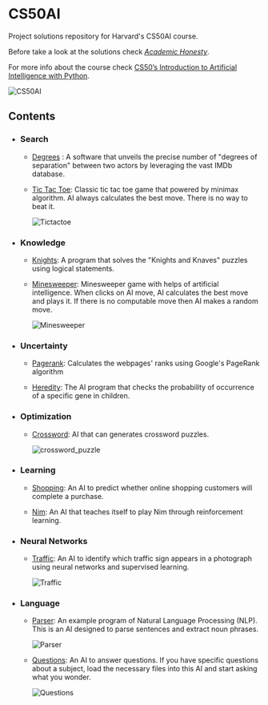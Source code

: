 # CS50AI
Project solutions repository for Harvard's CS50AI course.

Before take a look at the solutions check <i>[Academic Honesty](https://cs50.harvard.edu/college/2021/fall/syllabus/#academic-honesty)</i>.

For more info about the course check [CS50’s Introduction to Artificial Intelligence with Python](https://cs50.harvard.edu/ai/2020/).

![CS50AI](https://github.com/BurakAhmet/cs50AI/assets/89780902/74c03665-ed9f-45ec-8cbc-53a4114cf8e8)

## Contents
- ### Search
  - [Degrees](https://github.com/BurakAhmet/cs50AI/tree/main/0.Search/degrees) : A software that unveils the precise number of "degrees of separation" between two actors by leveraging the vast IMDb database.
    
  - [Tic Tac Toe](https://github.com/BurakAhmet/cs50AI/tree/main/0.Search/tictactoe): Classic tic tac toe game that powered by minimax algorithm. AI always calculates the best move. There is no way to beat it.
    
    ![Tictactoe](https://github.com/BurakAhmet/cs50AI/assets/89780902/d273a5b8-6f24-4f23-96e7-004aaccabf53)
    
- ### Knowledge
  - [Knights](https://github.com/BurakAhmet/cs50AI/tree/main/1.Knowledge/knights): A program that solves the "Knights and Knaves" puzzles using logical statements.
    
  - [Minesweeper](https://github.com/BurakAhmet/cs50AI/tree/main/1.Knowledge/minesweeper): Minesweeper game with helps of artificial intelligence. When clicks on AI move, AI calculates the best move and plays it. If there is no computable move then AI makes a random move.
    
    ![Minesweeper](https://github.com/BurakAhmet/cs50AI/assets/89780902/6e3d5032-acd1-4b88-b98b-c4312f1eaa7c)
    
- ### Uncertainty
  - [Pagerank](https://github.com/BurakAhmet/cs50AI/tree/main/2.Uncertainty/pagerank): Calculates the webpages' ranks using Google's PageRank algorithm

  - [Heredity](https://github.com/BurakAhmet/cs50AI/tree/main/2.Uncertainty/heredity): The AI program that checks the probability of occurrence of a specific gene in children.

- ### Optimization
    - [Crossword](https://github.com/BurakAhmet/cs50AI/tree/main/3.Optimization/crossword): AI that can generates crossword puzzles.
      
      ![crossword_puzzle](https://github.com/BurakAhmet/cs50AI/assets/89780902/d9ba3e74-6c1d-466c-ab69-bc72c3e83fec)
      
- ### Learning
    - [Shopping](https://github.com/BurakAhmet/cs50AI/tree/main/4.Learning/shopping): An AI to predict whether online shopping customers will complete a purchase.
      
    - [Nim](https://github.com/BurakAhmet/cs50AI/tree/main/4.Learning/nim): An AI that teaches itself to play Nim through reinforcement learning.

- ### Neural Networks
    - [Traffic](https://github.com/BurakAhmet/cs50AI/tree/main/5.Neural%20Networks/traffic): An AI to identify which traffic sign appears in a photograph using neural networks and supervised learning.
 
      ![Traffic](https://github.com/BurakAhmet/cs50AI/assets/89780902/c8e6d940-d631-4a0e-9e97-7b97e7fd5be2)

- ### Language
    - [Parser](https://github.com/BurakAhmet/cs50AI/tree/main/6.Language/parser): An example program of Natural Language Processing (NLP). This is an AI designed to parse sentences and extract noun phrases.
  
      ![Parser](https://github.com/BurakAhmet/cs50AI/assets/89780902/583b33aa-fec4-4ac4-84d5-836b08d83b74)

    - [Questions](https://github.com/BurakAhmet/cs50AI/tree/main/6.Language/questions): An AI to answer questions. If you have specific questions about a subject, load the necessary files into this AI and start asking what you wonder.

      ![Questions](https://github.com/BurakAhmet/cs50AI/assets/89780902/f61e3425-7125-43de-9ac7-c6612fdfe6d4)



